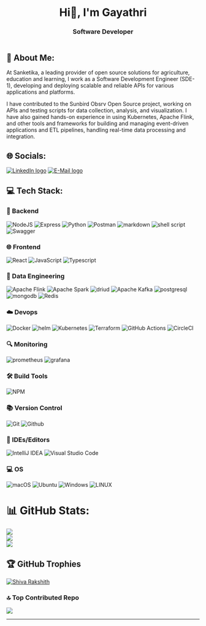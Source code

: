 <h1 align="center">Hi👋, I'm Gayathri</h1>
<h3 align="center"> Software Developer </h3>

<p align="center">
    <img src="">
</p>

## 💫 About Me:
At Sanketika, a leading provider of open source solutions for agriculture, education and learning, I work as a Software Development Engineer (SDE-1), developing and deploying scalable and reliable APIs for various applications and platforms. 

I have contributed to the Sunbird Obsrv Open Source project, working on APIs and testing scripts for data collection, analysis, and visualization. I have also gained hands-on experience in using Kubernetes, Apache Flink, and other tools and frameworks for building and managing event-driven applications and ETL pipelines, handling real-time data processing and integration.

## 🌐 Socials:
<p align="center">

<a href="https://www.linkedin.com/in/gayathri-rajavarapu"><img src="https://img.shields.io/badge/LinkedIn-0077B5?style=for-the-badge&logo=linkedin&logoColor=white" alt="LinkedIn logo" /></a>
<a href="gayathrirajavarapu7@gmail.com"><img src="https://img.shields.io/badge/Gmail-D14836?style=for-the-badge&logo=gmail&logoColor=white" alt="E-Mail logo" /></a>
</p>

## 💻 Tech Stack:


### 🔧 Backend

![NodeJS](https://img.shields.io/badge/node.js-6DA55F?style=for-the-badge&logo=node.js&logoColor=white)
![Express](https://img.shields.io/badge/express-%23CC0000.svg?style=for-the-badge&logo=express&logoColor=white)
![Python](https://img.shields.io/badge/python-3670A0?style=for-the-badge&logo=python&logoColor=ffdd54) 
![Postman](https://img.shields.io/badge/Postman-FF6C37?style=for-the-badge&logo=Postman&logoColor=white)
![markdown](https://img.shields.io/badge/Markdown-000000?style=for-the-badge&logo=markdown&logoColor=white)
![shell script](https://img.shields.io/badge/Shell_Script-121011?style=for-the-badge&logo=gnu-bash&logoColor=white)
![Swagger](https://img.shields.io/badge/-Swagger-%23Clojure?style=for-the-badge&logo=swagger&logoColor=white)
<br/>

### 🌐 Frontend

![React](https://img.shields.io/badge/react-%2320232a.svg?style=for-the-badge&logo=react&logoColor=%2361DAFB)
![JavaScript](https://img.shields.io/badge/javascript-%23323330.svg?style=for-the-badge&logo=javascript&logoColor=%23F7DF1E)
![Typescript](https://img.shields.io/badge/typescript-%2320232a.svg?style=for-the-badge&logo=typescript&logoColor=%#3178C6)
<br/>


### 🔭 Data Engineering
![Apache Flink](https://img.shields.io/badge/Apache%20Flink-E6526F?style=for-the-badge&logo=Apache%20Flink&logoColor=white)
![Apache Spark](https://img.shields.io/badge/Apache%20Spark-E25A1C.svg?style=for-the-badge&logo=Apache-Spark&logoColor=white)
![driud](https://img.shields.io/badge/Apache%20Druid-29F1FB.svg?style=for-the-badge&logo=Apache-Druid&logoColor=black)
![Apache Kafka](https://img.shields.io/badge/Apache%20Kafka-000?style=for-the-badge&logo=apachekafka)
 ![postgresql](https://img.shields.io/badge/PostgreSQL-316192?style=for-the-badge&logo=postgresql&logoColor=white)
![mongodb](https://img.shields.io/badge/MongoDB-4EA94B?style=for-the-badge&logo=mongodb&logoColor=white)
 ![Redis](https://img.shields.io/badge/redis-%23DD0031.svg?style=for-the-badge&logo=redis&logoColor=white)
 
### ☁️ Devops
![Docker](https://img.shields.io/badge/docker-%230db7ed.svg?style=for-the-badge&logo=docker&logoColor=white)
![helm](https://img.shields.io/badge/Helm-0F1689.svg?style=for-the-badge&logo=Helm&logoColor=white)
![Kubernetes](https://img.shields.io/badge/kubernetes-%23326ce5.svg?style=for-the-badge&logo=kubernetes&logoColor=white)
![Terraform](https://img.shields.io/badge/terraform-%235835CC.svg?style=for-the-badge&logo=terraform&logoColor=white)
![GitHub Actions](https://img.shields.io/badge/github%20actions-%232671E5.svg?style=for-the-badge&logo=githubactions&logoColor=white)
![CircleCI](https://img.shields.io/badge/circle%20ci-%23161616.svg?style=for-the-badge&logo=circleci&logoColor=white)
 <br/>

### 🔍 Monitoring
![prometheus](https://img.shields.io/badge/Prometheus-E6522C.svg?style=for-the-badge&logo=Prometheus&logoColor=white)
![grafana](https://img.shields.io/badge/Grafana-F46800.svg?style=for-the-badge&logo=Grafana&logoColor=white)
 
### 🛠️ Build Tools
 
![NPM](https://img.shields.io/badge/npm-CB3837?style=for-the-badge&logo=npm&logoColor=white)

### 📚 Version Control
![Git](https://img.shields.io/badge/GIT-E44C30?style=for-the-badge&logo=git&logoColor=white)
![Github](https://img.shields.io/badge/github-black.svg?style=for-the-badge&logo=github&logoColor=white)
<br/>

### 🧰 IDEs/Editors
![IntelliJ IDEA](https://img.shields.io/badge/IntelliJIDEA-000000.svg?style=for-the-badge&logo=intellij-idea&logoColor=white)
![Visual Studio Code](https://img.shields.io/badge/Visual%20Studio%20Code-0078d7.svg?style=for-the-badge&logo=visual-studio-code&logoColor=white)

### 💻 OS
![macOS](https://img.shields.io/badge/mac%20os-000000?style=for-the-badge&logo=macos&logoColor=F0F0F0)
![Ubuntu](https://img.shields.io/badge/Ubuntu-E95420?style=for-the-badge&logo=ubuntu&logoColor=white)
![Windows](https://img.shields.io/badge/Windows-0078D6?style=for-the-badge&logo=windows&logoColor=white)
![LINUX](https://img.shields.io/badge/Linux-FCC624?style=for-the-badge&logo=linux&logoColor=black) 
<br/>

# 📊 GitHub Stats:
![](https://github-readme-stats.vercel.app/api?username=GayathriSrividya&theme=highcontrast&hide_border=false&include_all_commits=false&count_private=false)<br/>
![](https://github-readme-streak-stats.herokuapp.com/?user=GayathriSrividya&theme=highcontrast&hide_border=false)<br/>
![](https://github-readme-stats.vercel.app/api/top-langs/?username=GayathriSrividya&theme=highcontrast&hide_border=false&include_all_commits=false&count_private=false&layout=compact)

## 🏆 GitHub Trophies
<p align="left"> <a href="https://github.com/ryo-ma/github-profile-trophy"><img src="https://github-profile-trophy.vercel.app/?username=GayathriSrividya" alt="Shiva Rakshith" /></a> </p>

### 🔝 Top Contributed Repo
![](https://github-contributor-stats.vercel.app/api?username=GayathriSrividya&limit=5&theme=algolia&combine_all_yearly_contributions=true)

---
